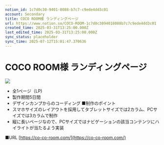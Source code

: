 ```yaml
---
notion_id: 1c7d0c30-9401-8088-b7c7-c9ede4dd3c01
account: Secondary
title: COCO ROOM様 ランディングページ
url: https://www.notion.so/COCO-ROOM-1c7d0c3094018088b7c7c9ede4dd3c01
created_time: 2025-03-31T13:25:00.000Z
last_edited_time: 2025-03-31T13:25:00.000Z
sync_status: placeholder
sync_time: 2025-07-12T15:01:47.370636
---
```

# COCO ROOM様 ランディングページ

![](https://prod-files-secure.s3.us-west-2.amazonaws.com/d58fe38c-a9d4-4466-aed9-85604b7b2c6d/f7b4f2c4-0359-4176-9599-621b40bef79b/CleanShot_2025-02-15_at_16.00.422x.jpg?X-Amz-Algorithm=AWS4-HMAC-SHA256&X-Amz-Content-Sha256=UNSIGNED-PAYLOAD&X-Amz-Credential=ASIAZI2LB466XS5LYEXX%2F20250719%2Fus-west-2%2Fs3%2Faws4_request&X-Amz-Date=20250719T060502Z&X-Amz-Expires=3600&X-Amz-Security-Token=IQoJb3JpZ2luX2VjEIX%2F%2F%2F%2F%2F%2F%2F%2F%2F%2FwEaCXVzLXdlc3QtMiJGMEQCIDOzMEoqkkXNo%2BC9pvgsV%2BGsJ74tkcCCivkMBSIPhlDuAiBvqpHI1qf9mUEX3Nf2uHJmAczEu5ZQQUObEEgSd3OnYyqIBAie%2F%2F%2F%2F%2F%2F%2F%2F%2F%2F8BEAAaDDYzNzQyMzE4MzgwNSIMqVfao%2FfJzNDCLFSCKtwDe%2FjdC60bifRPI4oRBv4azAV5cYmgaFPCazbPT6z5bklhObguK3Frr%2ByH3aXW%2FuADDI1ECJqhWO6%2FVM3EyhKb412yN10qRp%2BvQxzn56dHbDjYECWfyo5mHe%2FRTTSI2dsir8HgkPOA32jPvSIxR4yxFbWXrmst12l%2Bt0n5iwp582skRr6zLcA4c8VEOUV317D1tDOSTNizYJkXyw4FIGT19MIQ7eytLMJjwSTonT6sF7QlKfpLj5Yrvu%2FogbH%2FyBiIODwVqf9uqPmPa%2Fx0kWdvKKkWgCrF%2BRHJGjLMh%2FK5LDNWGi54bkuKd7ocgRUniUmzY9U9PMJVq0RDNZWKxjpYO9Qd%2FtDp8edywwbCFRdHiNRjR9mcOzvw9naQp0SL4EEVPDJ05jl75km1ehycjDxVaPrLzRLvDJfJ83ZGLubUMCwI1SH2gy1PvCFdLNI7Kuht%2B7vrjhxuwuIJER0y5SfLwe%2Fip%2B%2FS5gpAS3TqLB6htie%2F%2FppE1tZ3I%2FjLHADf9pyy98Fnu32cYdavu8dpGoVZGYRN0XrXzEobPagX5gEqhXC%2FyXoEI3BBXFqIjOdOMSJIlH%2B3qNuWsp1M4PnmB%2FxwE30VnI0EOL9ZX5oNJzJks%2FVZ9EyHmwRXp7YnOvgw4MXswwY6pgGWdUoqqBOFWLsqFHTYcs%2F9gv8DvvXeetZI8NZ%2BOKKizKHSNP0CDuPY8Fg9%2BZC57rz4mdIJhUFtRevA9wPmzp8Tp3YhnKgAxxD3CQpurkC0K7vciW0oNMHRG444VH7amhnwkeYDODuLjBebzebmuO1tcUQTE9GO6lOVuYnfCKpd47uW2FqkMoNgYgUOXgj3rxRXgoOBfYx60oLb8URekqulwrZMELjy&X-Amz-Signature=296bb7e8afe26f3079c62099faef3a826368164a7e6d6de16b8b9be28765dbb1&X-Amz-SignedHeaders=host&x-amz-checksum-mode=ENABLED&x-id=GetObject)
- 全1ページ（LP)
- 製作期間5日間
- デザインカンプからのコーディング
■制作のポイント
- スマホサイズのレイアウトを採用してタブレットサイズでは2カラム、PCサイズでは3カラムで制作
- 縦に長いページなので、PCサイズではナビゲーションの該当コンテンツにハイライトが当たるよう実装
  
■URL
[https://co-co-room.com/](https://co-co-room.com/)